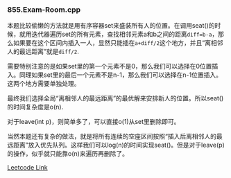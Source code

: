 ### 855.Exam-Room.cpp

本题比较偷懒的方法就是用有序容器set来盛装所有人的位置。在调用seat()的时候，就用迭代器遍历set的所有元素，查找相邻元素a和b之间的距离```diff=b-a```，那么如果要在这个区间内插入一人，显然只能插在```a+diff/2```这个地方，并且“离相邻人的最远距离”就是```diff/2```.

需要特别注意的是如果set里的第一个元素不是0，那么我们可以选择在0位置插入。同理如果set里的最后一个元素不是n-1，那么我们可以选择在n-1位置插入。这两个地方需要单独处理。

最终我们选择全局“离相邻人的最远距离”的最优解来安排新人的位置。所以seat()的时间复杂度是o(n).

对于leave(int p)，则简单多了，可以直接o(1)从set里删除即可。

当然本题还有复杂的做法，就是将所有连续的空座区间按照“插入后离相邻人的最远距离”放入优先队列。这样我们可以log(n)的时间实现seat()。但是对于leave(p)的操作，似乎就只能靠o(n)来遍历再删除了。

[Leetcode Link](https://leetcode.com/problems/exam-room)
